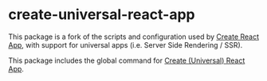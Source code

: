# create-universal-react-app

This package is a fork of the scripts and configuration used by [Create React App](https://github.com/facebook/create-react-app), with support for universal apps (i.e. Server Side Rendering / SSR).

This package includes the global command for [Create (Universal) React App](https://github.com/frontarm/create-universal-react-app).<br>
